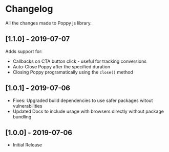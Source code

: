 # Changelog

All the changes made to Poppy js library.

## [1.1.0] - 2019-07-07

Adds support for:

* Callbacks on CTA button click - useful for tracking conversions
* Auto-Close Poppy after the specified duration
* Closing Poppy programatically using the `close()` method

## [1.0.1] - 2019-07-06

* Fixes: Upgraded build dependencies to use safer packages witout vulnerabilities
* Updated Docs to include usage with browsers directly without package bundling

## [1.0.0] - 2019-07-06

* Initial Release
